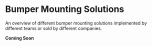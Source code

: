 # Bumper Mounting Solutions

An overview of different bumper mounting solutions implemented by different teams or sold by different companies.

**Coming Soon**


<br>